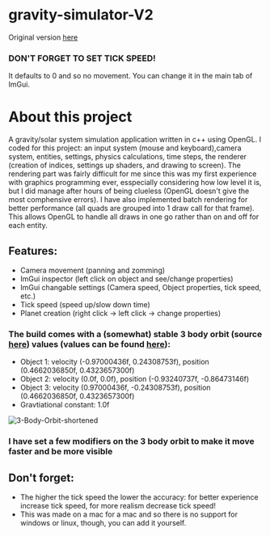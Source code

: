 # gravity-simulator-V2
Original version [here](https://github.com/BoogeyMan24/gravity-simulator-V1)
### DON'T FORGET TO SET TICK SPEED!
It defaults to 0 and so no movement. You can change it in the main tab of ImGui.

# About this project
A gravity/solar system simulation application written in c++ using OpenGL. I coded for this project: an input system (mouse and keyboard),camera system, entities, settings, physics calculations, time steps, the renderer (creation of indices, settings up shaders, and drawing to screen). The rendering part was fairly difficult for me since this was my first experience with graphics programming ever, esspecially considering how low level it is, but I did manage after hours of being clueless (OpenGL doesn't give the most comphensive errors). I have also implemented batch rendering for better performance (all quads are grouped into 1 draw call for that frame). This allows OpenGL to handle all draws in one go rather than on and off for each entity.

## Features:
 - Camera movement (panning and zomming)
 - ImGui inspector (left click on object and see/change properties)
 - ImGui changable settings (Camera speed, Object properties, tick speed, etc.)
 - Tick speed (speed up/slow down time)
 - Planet creation (right click -> left click -> change properties)

### The build comes with a (somewhat) stable 3 body orbit (source [here](https://en.wikipedia.org/wiki/Three-body_problem)) values (values can be found [here](https://en.wikipedia.org/wiki/Three-body_problem#cite_note-11)):
 - Object 1: velocity (-0.97000436f, 0.24308753f), position (0.4662036850f, 0.4323657300f)
 - Object 2: velocity (0.0f, 0.0f), position (-0.93240737f, -0.86473146f)
 - Object 3: velocity (0.97000436f, -0.24308753f), position (0.4662036850f, 0.4323657300f)
 - Gravtiational constant: 1.0f

![3-Body-Orbit-shortened](https://github.com/BoogeyMan24/Solar-System-Simulator-V2/assets/76151726/1d923d22-c61f-4a0e-a74d-c6c918498c15)


### I have set a few modifiers on the 3 body orbit to make it move faster and be more visible

## Don't forget:
 - The higher the tick speed the lower the accuracy: for better experience increase tick speed, for more realism decrease tick speed!
 - This was made on a mac for a mac and so there is no support for windows or linux, though, you can add it yourself.
